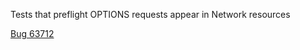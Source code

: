 Tests that preflight OPTIONS requests appear in Network resources

[Bug 63712](https://bugs.webkit.org/show_bug.cgi?id=63712)
